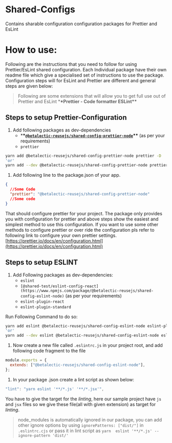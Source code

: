# Shared-Configs

Contains sharable configuration configuration packages for Prettier and EsLint

# How to use:

Following are the instructions that you need to follow for using Prettier/EsLint shared configuration. Each Individual package have their own readme file which give a specialised set of instructions to use the package. Configuration steps will for EsLint and Prettier are different and general steps are given below:

> Following are some extensions that will allow you to get full use out of Prettier and EsLint \***\*Prettier - Code formatter
> ESLint\*\***

## Steps to setup Prettier-Configuration

1. Add following packages as dev-dependencies
   - \***\*[`@betalectic-reusejs/shared-config-prettier-node`](https://www.npmjs.com/package/@betalectic-reusejs/shared-config-prettier-node)\*\*** (as per your requirements)
   - `prettier`

```bash
yarn add @betalectic-reusejs/shared-config-prettier-node prettier -D
'or'
yarn add --dev @betalectic-reusejs/shared-config-prettier-node prettier
```

1. Add following line to the package.json of your app.

```json
{
  //Some Code
  "prettier": "@betalectic-reusejs/shared-config-prettier-node"
  //Some code
}
```

That should configure prettier for your project. The package only provides you with configuration for prettier and above steps show the easiest and simplest method to use this configuration. If you want to use some other methods to configure prettier or over ride the configuration pls refer to following link to configure your own prettier settings. [https://prettier.io/docs/en/configuration.html](https://prettier.io/docs/en/configuration.html)

## Steps to setup ESLINT

1. Add Following packages as dev-dependencies:
   - `eslint`
   - `[@shared-test/eslint-config-react](https://www.npmjs.com/package/@betalectic-reusejs/shared-config-eslint-node)` (as per your requirements)
   - `eslint-plugin-react`
   - `eslint-plugin-standard`

Run Following Command to do so:

```bash
yarn add eslint @betalectic-reusejs/shared-config-eslint-node eslint-plugin-react eslint-plugin-standard -D
'or'
yarn add --dev eslint @betalectic-reusejs/shared-config-eslint-node eslint-plugin-react eslint-plugin-standard
```

1. Now create a new file called `.eslintrc.js` in your project root, and add following code fragment to the file

```jsx
module.exports = {
  extends: ["@betalectic-reusejs/shared-config-eslint-node"],
};
```

1. In your package .json create a lint script as shown below:

```jsx
"lint": "yarn eslint '**/*.js' '**/*.jsx'",
```

You have to give the target for the _linting_, here our sample project have `js` and `jsx` files so we give these file(all with given extension) as target for _linting_.

> node_modules is automatically ignored in our package, you can add other ignore options by using `ignorePatterns: ["dist/"]` in `.eslintrc.cjs` or pass it in lint script as `yarn  eslint '**/*.js' --ignore-pattern 'dist/'`
